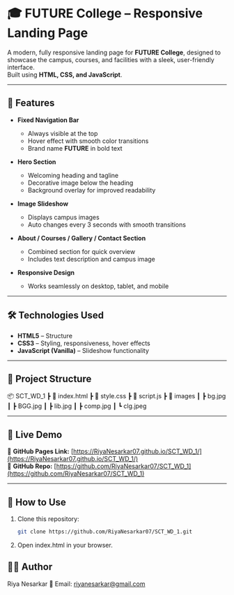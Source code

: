 # 🎓 FUTURE College – Responsive Landing Page

A modern, fully responsive landing page for **FUTURE College**, designed to showcase the campus, courses, and facilities with a sleek, user-friendly interface.  
Built using **HTML, CSS, and JavaScript**.

---

## 📌 Features
- **Fixed Navigation Bar**  
  - Always visible at the top  
  - Hover effect with smooth color transitions  
  - Brand name **FUTURE** in bold text

- **Hero Section**  
  - Welcoming heading and tagline  
  - Decorative image below the heading  
  - Background overlay for improved readability

- **Image Slideshow**  
  - Displays campus images  
  - Auto changes every 3 seconds with smooth transitions

- **About / Courses / Gallery / Contact Section**  
  - Combined section for quick overview  
  - Includes text description and campus image

- **Responsive Design**  
  - Works seamlessly on desktop, tablet, and mobile

---

## 🛠️ Technologies Used
- **HTML5** – Structure
- **CSS3** – Styling, responsiveness, hover effects
- **JavaScript (Vanilla)** – Slideshow functionality

---

## 📂 Project Structure
📦 SCT_WD_1
┣ 📜 index.html
┣ 📜 style.css
┣ 📜 script.js
┣ 📂 images
┃ ┣ bg.jpg
┃ ┣ BGG.jpg
┃ ┣ lib.jpg
┃ ┣ comp.jpg
┃ ┗ clg.jpeg

---

## 🚀 Live Demo
🔗 **GitHub Pages Link:** [https://RiyaNesarkar07.github.io/SCT_WD_1/](https://RiyaNesarkar07.github.io/SCT_WD_1/)  
🔗 **GitHub Repo:** [https://github.com/RiyaNesarkar07/SCT_WD_1](https://github.com/RiyaNesarkar07/SCT_WD_1)

---

## 📖 How to Use
1. Clone this repository:
   ```bash
   git clone https://github.com/RiyaNesarkar07/SCT_WD_1.git
   
2. Open index.html in your browser.

## 👩‍💻 Author
Riya Nesarkar
📧 Email: riyanesarkar@gmail.com


   
